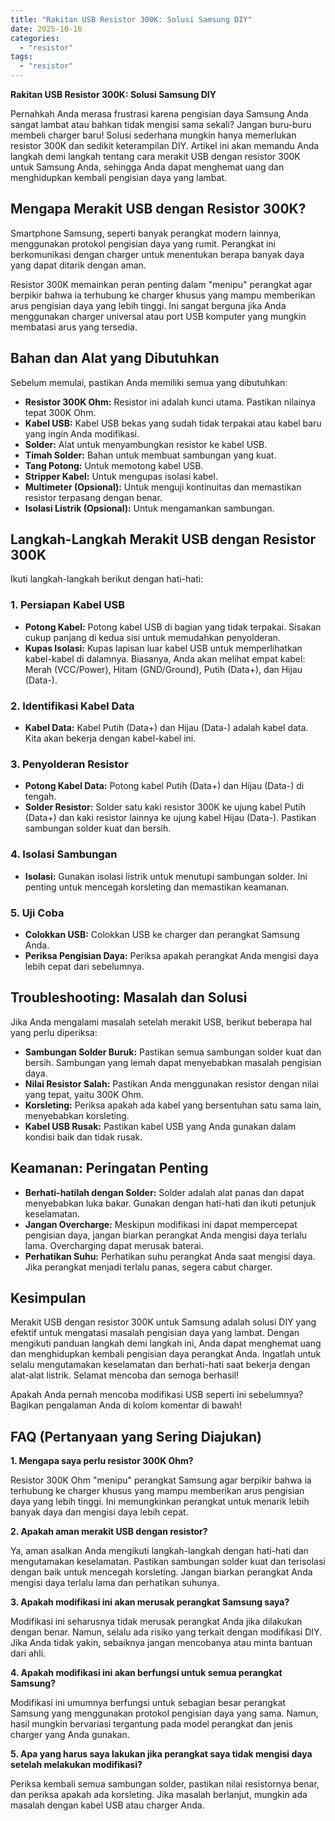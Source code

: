```yaml
---
title: "Rakitan USB Resistor 300K: Solusi Samsung DIY"
date: 2025-10-16
categories: 
  - "resistor"
tags: 
  - "resistor"
---
```


**Rakitan USB Resistor 300K: Solusi Samsung DIY**

Pernahkah Anda merasa frustrasi karena pengisian daya Samsung Anda sangat lambat atau bahkan tidak mengisi sama sekali? Jangan buru-buru membeli charger baru! Solusi sederhana mungkin hanya memerlukan resistor 300K dan sedikit keterampilan DIY. Artikel ini akan memandu Anda langkah demi langkah tentang cara merakit USB dengan resistor 300K untuk Samsung Anda, sehingga Anda dapat menghemat uang dan menghidupkan kembali pengisian daya yang lambat.

## Mengapa Merakit USB dengan Resistor 300K?

Smartphone Samsung, seperti banyak perangkat modern lainnya, menggunakan protokol pengisian daya yang rumit. Perangkat ini berkomunikasi dengan charger untuk menentukan berapa banyak daya yang dapat ditarik dengan aman.

Resistor 300K memainkan peran penting dalam "menipu" perangkat agar berpikir bahwa ia terhubung ke charger khusus yang mampu memberikan arus pengisian daya yang lebih tinggi. Ini sangat berguna jika Anda menggunakan charger universal atau port USB komputer yang mungkin membatasi arus yang tersedia.

## Bahan dan Alat yang Dibutuhkan

Sebelum memulai, pastikan Anda memiliki semua yang dibutuhkan:

- **Resistor 300K Ohm:** Resistor ini adalah kunci utama. Pastikan nilainya tepat 300K Ohm.
- **Kabel USB:** Kabel USB bekas yang sudah tidak terpakai atau kabel baru yang ingin Anda modifikasi.
- **Solder:** Alat untuk menyambungkan resistor ke kabel USB.
- **Timah Solder:** Bahan untuk membuat sambungan yang kuat.
- **Tang Potong:** Untuk memotong kabel USB.
- **Stripper Kabel:** Untuk mengupas isolasi kabel.
- **Multimeter (Opsional):** Untuk menguji kontinuitas dan memastikan resistor terpasang dengan benar.
- **Isolasi Listrik (Opsional):** Untuk mengamankan sambungan.

## Langkah-Langkah Merakit USB dengan Resistor 300K

Ikuti langkah-langkah berikut dengan hati-hati:

### 1\. Persiapan Kabel USB

- **Potong Kabel:** Potong kabel USB di bagian yang tidak terpakai. Sisakan cukup panjang di kedua sisi untuk memudahkan penyolderan.
- **Kupas Isolasi:** Kupas lapisan luar kabel USB untuk memperlihatkan kabel-kabel di dalamnya. Biasanya, Anda akan melihat empat kabel: Merah (VCC/Power), Hitam (GND/Ground), Putih (Data+), dan Hijau (Data-).

### 2\. Identifikasi Kabel Data

- **Kabel Data:** Kabel Putih (Data+) dan Hijau (Data-) adalah kabel data. Kita akan bekerja dengan kabel-kabel ini.

### 3\. Penyolderan Resistor

- **Potong Kabel Data:** Potong kabel Putih (Data+) dan Hijau (Data-) di tengah.
- **Solder Resistor:** Solder satu kaki resistor 300K ke ujung kabel Putih (Data+) dan kaki resistor lainnya ke ujung kabel Hijau (Data-). Pastikan sambungan solder kuat dan bersih.

### 4\. Isolasi Sambungan

- **Isolasi:** Gunakan isolasi listrik untuk menutupi sambungan solder. Ini penting untuk mencegah korsleting dan memastikan keamanan.

### 5\. Uji Coba

- **Colokkan USB:** Colokkan USB ke charger dan perangkat Samsung Anda.
- **Periksa Pengisian Daya:** Periksa apakah perangkat Anda mengisi daya lebih cepat dari sebelumnya.

## Troubleshooting: Masalah dan Solusi

Jika Anda mengalami masalah setelah merakit USB, berikut beberapa hal yang perlu diperiksa:

- **Sambungan Solder Buruk:** Pastikan semua sambungan solder kuat dan bersih. Sambungan yang lemah dapat menyebabkan masalah pengisian daya.
- **Nilai Resistor Salah:** Pastikan Anda menggunakan resistor dengan nilai yang tepat, yaitu 300K Ohm.
- **Korsleting:** Periksa apakah ada kabel yang bersentuhan satu sama lain, menyebabkan korsleting.
- **Kabel USB Rusak:** Pastikan kabel USB yang Anda gunakan dalam kondisi baik dan tidak rusak.

## Keamanan: Peringatan Penting

- **Berhati-hatilah dengan Solder:** Solder adalah alat panas dan dapat menyebabkan luka bakar. Gunakan dengan hati-hati dan ikuti petunjuk keselamatan.
- **Jangan Overcharge:** Meskipun modifikasi ini dapat mempercepat pengisian daya, jangan biarkan perangkat Anda mengisi daya terlalu lama. Overcharging dapat merusak baterai.
- **Perhatikan Suhu:** Perhatikan suhu perangkat Anda saat mengisi daya. Jika perangkat menjadi terlalu panas, segera cabut charger.

## Kesimpulan

Merakit USB dengan resistor 300K untuk Samsung adalah solusi DIY yang efektif untuk mengatasi masalah pengisian daya yang lambat. Dengan mengikuti panduan langkah demi langkah ini, Anda dapat menghemat uang dan menghidupkan kembali pengisian daya perangkat Anda. Ingatlah untuk selalu mengutamakan keselamatan dan berhati-hati saat bekerja dengan alat-alat listrik. Selamat mencoba dan semoga berhasil!

Apakah Anda pernah mencoba modifikasi USB seperti ini sebelumnya? Bagikan pengalaman Anda di kolom komentar di bawah!

## FAQ (Pertanyaan yang Sering Diajukan)

**1\. Mengapa saya perlu resistor 300K Ohm?**

Resistor 300K Ohm "menipu" perangkat Samsung agar berpikir bahwa ia terhubung ke charger khusus yang mampu memberikan arus pengisian daya yang lebih tinggi. Ini memungkinkan perangkat untuk menarik lebih banyak daya dan mengisi daya lebih cepat.

**2\. Apakah aman merakit USB dengan resistor?**

Ya, aman asalkan Anda mengikuti langkah-langkah dengan hati-hati dan mengutamakan keselamatan. Pastikan sambungan solder kuat dan terisolasi dengan baik untuk mencegah korsleting. Jangan biarkan perangkat Anda mengisi daya terlalu lama dan perhatikan suhunya.

**3\. Apakah modifikasi ini akan merusak perangkat Samsung saya?**

Modifikasi ini seharusnya tidak merusak perangkat Anda jika dilakukan dengan benar. Namun, selalu ada risiko yang terkait dengan modifikasi DIY. Jika Anda tidak yakin, sebaiknya jangan mencobanya atau minta bantuan dari ahli.

**4\. Apakah modifikasi ini akan berfungsi untuk semua perangkat Samsung?**

Modifikasi ini umumnya berfungsi untuk sebagian besar perangkat Samsung yang menggunakan protokol pengisian daya yang sama. Namun, hasil mungkin bervariasi tergantung pada model perangkat dan jenis charger yang Anda gunakan.

**5\. Apa yang harus saya lakukan jika perangkat saya tidak mengisi daya setelah melakukan modifikasi?**

Periksa kembali semua sambungan solder, pastikan nilai resistornya benar, dan periksa apakah ada korsleting. Jika masalah berlanjut, mungkin ada masalah dengan kabel USB atau charger Anda.
